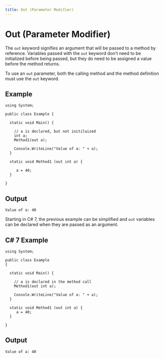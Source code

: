 ```yaml
---
title: Out (Parameter Modifier)
---
```


# Out (Parameter Modifier)

The `out` keyword signifies an argument that will be passed to a method by reference. Variables passed with the `out` keyword don't need to be initialized before being passed, but they do need to be assigned a value before the method returns.

To use an `out` parameter, both the calling method and the method definition must use the `out` keyword.

## Example
```
using System;

public class Example {
  
  static void Main() {
  
    // a is declared, but not initilaized
    int a;
    Method1(out a);
    
    Console.WriteLine("Value of a: " + a);
  }
  
  static void Method1 (out int a) {
     
     a = 40;
  }
  
}

```
## Output

```
Value of a: 40
```



Starting in C# 7, the previous example can be simplified and `out` variables can be declared when they are passed as an argument.

## C# 7 Example
```
using System;

public class Example
{
 
  static void Main() {
  
    // a is declared in the method call
    Method1(out int a);
    
    Console.WriteLine("Value of a: " + a);
  }
  
  static void Method1 (out int a) {
     a = 40;
  }
  
}

```
## Output

```
Value of a: 40
```
